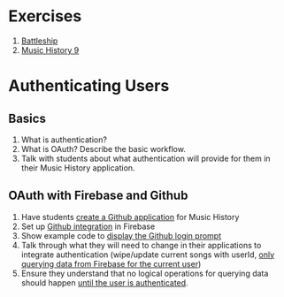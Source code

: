 # Exercises

1. [Battleship](../exercises/RBA_BATTLESHIP.md)
1. [Music History 9](../exercises/MUSIC_HISTORY_09.md)

# Authenticating Users

## Basics

1. What is authentication?
1. What is OAuth? Describe the basic workflow.
1. Talk with students about what authentication will provide for them in their Music History application.

## OAuth with Firebase and Github

1. Have students [create a Github application](https://github.com/settings/applications/new) for Music History
1. Set up [Github integration](https://firebase.google.com/docs/auth/web/github-auth) in Firebase
1. Show example code to [display the Github login prompt](https://github.com/nashville-software-school/music-history-step-by-step/blob/d4ba72f339ef292144239782571ee1b37d789d1b/javascripts/main.js#L28)
1. Talk through what they will need to change in their applications to integrate authentication (wipe/update current songs with userId, [only querying data from Firebase for the current user](https://github.com/nashville-software-school/music-history-step-by-step/blob/master/javascripts/core_list.js#L23))
1. Ensure they understand that no logical operations for querying data should happen [until the user is authenticated](https://github.com/nashville-software-school/music-history-step-by-step/blob/v6.0/javascripts/main.js#L32).
